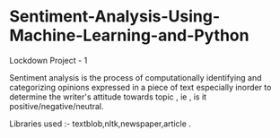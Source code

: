 # Sentiment-Analysis-Using-Machine-Learning-and-Python
Lockdown Project - 1

Sentiment analysis is the process of computationally identifying and categorizing opinions expressed in a piece of text especially inorder to determine the 
writer's attitude towards topic , ie ,  is it positive/negative/neutral.

Libraries used :- textblob,nltk,newspaper,article .

